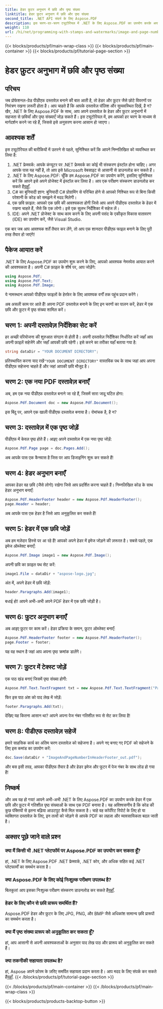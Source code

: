 ```yaml
---
title: हेडर फ़ुटर अनुभाग में छवि और पृष्ठ संख्या
linktitle: हेडर फ़ुटर अनुभाग में छवि और पृष्ठ संख्या
second_title: .NET API संदर्भ के लिए Aspose.PDF
description: इस चरण-दर-चरण ट्यूटोरियल में .NET के लिए Aspose.PDF का उपयोग करके अपने PDF के हेडर और फ़ूटर में छवि और पृष्ठ संख्या जोड़ना सीखें।
weight: 110
url: /hi/net/programming-with-stamps-and-watermarks/image-and-page-number-in-header-footer-section/
---
```


{{< blocks/products/pf/main-wrap-class >}}
{{< blocks/products/pf/main-container >}}
{{< blocks/products/pf/tutorial-page-section >}}

# हेडर फ़ुटर अनुभाग में छवि और पृष्ठ संख्या

## परिचय

जब प्रोफेशनल-ग्रेड पीडीएफ दस्तावेज़ बनाने की बात आती है, तो हेडर और फ़ुटर जैसे छोटे विवरणों पर नियंत्रण रखना ज़रूरी होता है। आप चाहते हैं कि आपके दस्तावेज़ पॉलिश और सुव्यवस्थित दिखें, है न? खैर, .NET के लिए Aspose.PDF के साथ, आप अपने दस्तावेज़ के हेडर और फ़ुटर अनुभागों में सहजता से छवियाँ और पृष्ठ संख्याएँ जोड़ सकते हैं। इस ट्यूटोरियल में, हम आपको हर चरण के माध्यम से मार्गदर्शन करने जा रहे हैं, जिससे इसे अनुसरण करना आसान हो जाएगा।

## आवश्यक शर्तें

इस ट्यूटोरियल की बारीकियों में उतरने से पहले, सुनिश्चित करें कि आपने निम्नलिखित को व्यवस्थित कर लिया है:

1. .NET फ्रेमवर्क: आपके कंप्यूटर पर .NET फ्रेमवर्क का कोई भी संस्करण इंस्टॉल होना चाहिए। अगर आपके पास यह नहीं है, तो आप इसे Microsoft वेबसाइट से आसानी से डाउनलोड कर सकते हैं।
2.  .NET के लिए Aspose.PDF: चूँकि हम Aspose.PDF का उपयोग करेंगे, इसलिए सुनिश्चित करें कि आपने इसे अपने प्रोजेक्ट में इंस्टॉल कर लिया है। आप एक परीक्षण संस्करण डाउनलोड कर सकते हैं[यहाँ](https://releases.aspose.com/pdf/net/).
3. C# का बुनियादी ज्ञान: बुनियादी C# प्रोग्रामिंग से परिचित होने से आपको निश्चित रूप से बिना किसी परेशानी के कोड को समझने में मदद मिलेगी।
4. एक छवि फ़ाइल: आपको एक छवि की आवश्यकता होगी जिसे आप अपने पीडीएफ दस्तावेज़ के हेडर में रखना चाहते हैं, जैसे कि एक लोगो। इसे एक सुलभ निर्देशिका में सहेज लें। 
5. IDE: अपने .NET प्रोजेक्ट के साथ काम करने के लिए अपनी पसंद के एकीकृत विकास वातावरण (IDE) का उपयोग करें, जैसे Visual Studio.

एक बार जब आप आवश्यक शर्तें तैयार कर लेंगे, तो आप एक शानदार पीडीएफ फाइल बनाने के लिए पूरी तरह तैयार हो जाएंगे!

## पैकेज आयात करें

.NET के लिए Aspose.PDF का उपयोग शुरू करने के लिए, आपको आवश्यक नेमस्पेस आयात करने की आवश्यकता है। अपनी C# फ़ाइल के शीर्ष पर, आप जोड़ेंगे:

```csharp
using Aspose.Pdf;
using Aspose.Pdf.Text;
using Aspose.Pdf.Image;
```

ये नामस्थान आपको पीडीएफ फाइलों के हेरफेर के लिए आवश्यक वर्गों तक पहुंच प्रदान करेंगे।

अब असली काम पर आते हैं! अपना PDF दस्तावेज़ बनाने के लिए इन चरणों का पालन करें, हेडर में एक छवि और फ़ुटर में पृष्ठ संख्या शामिल करें।

## चरण 1: अपनी दस्तावेज़ निर्देशिका सेट करें

हर अच्छी परियोजना की शुरुआत संगठन से होती है। अपनी दस्तावेज़ निर्देशिका निर्धारित करें जहाँ आप अपनी फ़ाइलें सहेजेंगे और जहाँ आपकी छवि रहेगी। इसे करने का तरीका यहाँ बताया गया है:

```csharp
string dataDir = "YOUR DOCUMENT DIRECTORY";
```

 प्रतिस्थापित करना याद रखें`"YOUR DOCUMENT DIRECTORY"` वास्तविक पथ के साथ जहां आप अपना पीडीएफ सहेजना चाहते हैं और जहां आपकी छवि मौजूद है।

## चरण 2: एक नया PDF दस्तावेज़ बनाएँ

अब, हम एक नया पीडीएफ दस्तावेज़ बनाने जा रहे हैं, जिसमें सारा जादू घटित होगा:

```csharp
Aspose.Pdf.Document doc = new Aspose.Pdf.Document();
```

इस बिंदु पर, आपने एक खाली पीडीएफ दस्तावेज़ बनाया है। रोमांचक है, है न?

## चरण 3: दस्तावेज़ में एक पृष्ठ जोड़ें

पीडीएफ में केवल पृष्ठ होते हैं। आइए अपने दस्तावेज़ में एक नया पृष्ठ जोड़ें:

```csharp
Aspose.Pdf.Page page = doc.Pages.Add();
```

अब आपके पास एक कैनवास है जिस पर आप डिजाइनिंग शुरू कर सकते हैं!

## चरण 4: हेडर अनुभाग बनाएँ

आपका हेडर वह छवि (जैसे लोगो) रखेगा जिसे आप प्रदर्शित करना चाहते हैं। निम्नलिखित कोड के साथ हेडर अनुभाग बनाएँ:

```csharp
Aspose.Pdf.HeaderFooter header = new Aspose.Pdf.HeaderFooter();
page.Header = header;
```

अब आपके पास एक हेडर है जिसे आप अनुकूलित कर सकते हैं!

## चरण 5: हेडर में एक छवि जोड़ें

अब हम मज़ेदार हिस्से पर आ रहे हैं! आपको अपने हेडर में इमेज जोड़ने की ज़रूरत है। सबसे पहले, एक इमेज ऑब्जेक्ट बनाएँ:

```csharp
Aspose.Pdf.Image image1 = new Aspose.Pdf.Image();
```

अपनी छवि का फ़ाइल पथ सेट करें:

```csharp
image1.File = dataDir + "aspose-logo.jpg";
```

अंत में, अपने हेडर में छवि जोड़ें:

```csharp
header.Paragraphs.Add(image1);
```

बधाई हो! आपने अभी-अभी अपने PDF हेडर में एक छवि जोड़ी है।

## चरण 6: फ़ुटर अनुभाग बनाएँ

अब आइए फ़ुटर पर काम करें। हेडर प्रक्रिया के समान, फ़ुटर ऑब्जेक्ट बनाएँ:

```csharp
Aspose.Pdf.HeaderFooter footer = new Aspose.Pdf.HeaderFooter();
page.Footer = footer;
```

यह वह स्थान है जहां आप अपना पृष्ठ क्रमांक डालेंगे। 

## चरण 7: फ़ुटर में टेक्स्ट जोड़ें

एक पाठ खंड बनाएं जिसमें पृष्ठ संख्या होगी:

```csharp
Aspose.Pdf.Text.TextFragment txt = new Aspose.Pdf.Text.TextFragment("Page: ($p of $P ) ");
```

फिर इस पाठ अंश को पाद लेख में जोड़ें:

```csharp
footer.Paragraphs.Add(txt);
```

देखिए यह कितना आसान था? आपने अपना पेज नंबर गतिशील रूप से सेट कर लिया है!

## चरण 8: पीडीएफ दस्तावेज़ सहेजें

हमारे साहसिक कार्य का अंतिम चरण दस्तावेज़ को सहेजना है। अपने नए बनाए गए PDF को सहेजने के लिए इस कमांड का उपयोग करें:

```csharp
doc.Save(dataDir + "ImageAndPageNumberInHeaderFooter_out.pdf");
```

और बस इसी तरह, आपका पीडीएफ तैयार है और हेडर इमेज और फूटर में पेज नंबर के साथ लोड हो गया है!

## निष्कर्ष

और अब यह हो गया! आपने अभी-अभी .NET के लिए Aspose.PDF का उपयोग करके हेडर में एक छवि और फ़ुटर में गतिशील पृष्ठ संख्याओं के साथ एक PDF बनाया है। यह अविश्वसनीय है कि कोड की कुछ पंक्तियों से इतना बढ़िया आउटपुट कैसे मिल सकता है। चाहे वह कॉर्पोरेट रिपोर्ट के लिए हो या व्यक्तिगत दस्तावेज़ के लिए, इन तत्वों को जोड़ने से आपके PDF का लहज़ा और व्यावसायिकता बदल जाती है।

## अक्सर पूछे जाने वाले प्रश्न

### क्या मैं किसी भी .NET प्लेटफॉर्म पर Aspose.PDF का उपयोग कर सकता हूँ?
हां, .NET के लिए Aspose.PDF .NET फ्रेमवर्क, .NET कोर, और अधिक सहित कई .NET प्लेटफार्मों का समर्थन करता है।

### क्या Aspose.PDF के लिए कोई निःशुल्क परीक्षण उपलब्ध है?
 बिलकुल! आप इसका निःशुल्क परीक्षण संस्करण डाउनलोड कर सकते हैं[यहाँ](https://releases.aspose.com/).

### हेडर के लिए कौन से छवि प्रारूप समर्थित हैं?
Aspose.PDF हेडर और फ़ुटर के लिए JPG, PNG, और BMP जैसे अधिकांश सामान्य छवि प्रारूपों का समर्थन करता है।

### क्या मैं पृष्ठ संख्या प्रारूप को अनुकूलित कर सकता हूँ?
हां, आप आसानी से अपनी आवश्यकताओं के अनुसार पाद लेख पाठ और प्रारूप को अनुकूलित कर सकते हैं।

### क्या तकनीकी सहायता उपलब्ध है?
 हां, Aspose अपने फ़ोरम के ज़रिए समर्पित सहायता प्रदान करता है। आप मदद के लिए संपर्क कर सकते हैं[यहाँ](https://forum.aspose.com/c/pdf/10).
{{< /blocks/products/pf/tutorial-page-section >}}

{{< /blocks/products/pf/main-container >}}
{{< /blocks/products/pf/main-wrap-class >}}

{{< blocks/products/products-backtop-button >}}
